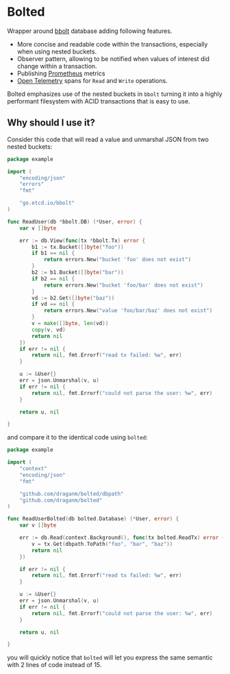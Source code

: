 # Bolted

Wrapper around [bbolt](https://github.com/etcd-io/bbolt) database adding following features.

* More concise and readable code within the transactions, especially when using nested buckets.
* Observer pattern, allowing to be notified when values of interest did change within a transaction.
* Publishing [Prometheus](https://github.com/prometheus/client_golang) metrics
* [Open Telemetry](https://opentelemetry.io/) spans for `Read` and `Write` operations.

Bolted emphasizes use of the nested buckets in `bbolt` turning it into a highly performant filesystem with ACID transactions that is easy to use.

## Why should I use it?

Consider this code that will read a value and unmarshal JSON from two nested buckets:

```go
package example

import (
	"encoding/json"
	"errors"
	"fmt"

	"go.etcd.io/bbolt"
)

func ReadUser(db *bbolt.DB) (*User, error) {
	var v []byte

	err := db.View(func(tx *bbolt.Tx) error {
		b1 := tx.Bucket([]byte("foo"))
		if b1 == nil {
			return errors.New("bucket 'foo' does not exist")
		}
		b2 := b1.Bucket([]byte("bar"))
		if b2 == nil {
			return errors.New("bucket 'foo/bar' does not exist")
		}
		vd := b2.Get([]byte("baz"))
		if vd == nil {
			return errors.New("value 'foo/bar/baz' does not exist")
		}
		v = make([]byte, len(vd))
		copy(v, vd)
		return nil
	})
	if err != nil {
		return nil, fmt.Errorf("read tx failed: %w", err)
	}

	u := &User{}
	err = json.Unmarshal(v, u)
	if err != nil {
		return nil, fmt.Errorf("could not parse the user: %w", err)
	}

	return u, nil

}
```

and compare it to the identical code using `bolted`:

```go
package example

import (
	"context"
	"encoding/json"
	"fmt"

	"github.com/draganm/bolted/dbpath"
	"github.com/draganm/bolted"
)

func ReadUserBolted(db bolted.Database) (*User, error) {
	var v []byte

	err := db.Read(context.Background(), func(tx bolted.ReadTx) error {
		v = tx.Get(dbpath.ToPath("foo", "bar", "baz"))
		return nil
	})

	if err != nil {
		return nil, fmt.Errorf("read tx failed: %w", err)
	}

	u := &User{}
	err = json.Unmarshal(v, u)
	if err != nil {
		return nil, fmt.Errorf("could not parse the user: %w", err)
	}

	return u, nil

}

```

you will quickly notice that `bolted` will let you express the same semantic with 2 lines of code instead of 15.

